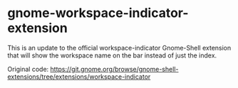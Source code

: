 # gnome-workspace-indicator-extension

This is an update to the official workspace-indicator Gnome-Shell extension
that will show the workspace name on the bar instead of just the index.

Original code:
https://git.gnome.org/browse/gnome-shell-extensions/tree/extensions/workspace-indicator
